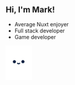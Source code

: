 ## Hi, I'm Mark!
* Average Nuxt enjoyer
* Full stack developer
* Game developer

<a href="https://github.com/MarekSklar/MarekSklar/blob/master/Thx.md"><img src="https://github.com/MarekSklar/MarekSklar/blob/master/ghost.gif?raw=true" style="width: 70px"></a>
